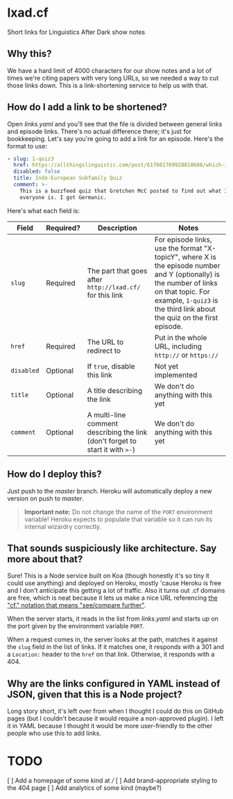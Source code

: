 # lxad.cf
Short links for Linguistics After Dark show notes

## Why this?

We have a hard limit of 4000 characters for our show notes and a lot of times we're citing papers with very long URLs, so we needed a way to cut those links down. This is a link-shortening service to help us with that.

## How do I add a link to be shortened?

Open _links.yaml_ and you'll see that the file is divided between general links and episode links. There's no actual difference there; it's just for bookkeeping. Let's say you're going to add a link for an episode. Here's the format to use:

```yaml
- slug: 1-quiz3
  href: https://allthingslinguistic.com/post/617601769928818688/which-indo-european-subfamily-are-you
  disabled: false
  title: Indo-European Subfamily Quiz
  comment: >-
    This is a buzzfeed quiz that Gretchen McC posted to find out what Indo-European Subfamily
    everyone is. I got Germanic.
```

Here's what each field is:

| Field | Required? | Description | Notes |
| --- | --- | ---- | --- |
| `slug` | Required | The part that goes after `http://lxad.cf/` for this link | For episode links, use the format "X-topicY", where X is the episode number and Y (optionally) is the number of links on that topic. For example, `1-quiz3` is the third link about the quiz on the first episode. |
| `href` | Required | The URL to redirect to | Put in the whole URL, including `http://` or `https://` |
| `disabled` | Optional | If `true`, disable this link | Not yet implemented |
| `title` | Optional | A title describing the link | We don't do anything with this yet |
| `comment` | Optional | A multi-line comment describing the link (don't forget to start it with `>-`) | We don't do anything with this yet |

## How do I deploy this?

Just push to the _master_ branch. Heroku will automatically deploy a new version on push to _master_.

> **Important note:** Do not change the name of the `PORT` environment variable! Heroku expects to populate that variable so it can run its internal wizardry correctly.

## That sounds suspiciously like architecture. Say more about that?

Sure! This is a Node service built on Koa (though honestly it's so tiny it could use anything) and deployed on Heroku, mostly 'cause Heroku is free and I don't anticipate this getting a lot of traffic. Also it turns out .cf domains are free, which is neat because it lets us make a nice URL referencing [the "cf." notation that means "see/compare further"](https://en.wikipedia.org/wiki/Cf.).

When the server starts, it reads in the list from _links.yaml_ and starts up on the port given by the environment variable `PORT`.

When a request comes in, the server looks at the path, matches it against the `slug` field in the list of links. If it matches one, it responds with a 301 and a `Location:` header to the `href` on that link. Otherwise, it responds with a 404.

## Why are the links configured in YAML instead of JSON, given that this is a Node project?

Long story short, it's left over from when I thought I could do this on GitHub pages (but I couldn't because it would require a non-approved plugin). I left it in YAML because I thought it would be more user-friendly to the other people who use this to add links.

# TODO

[ ] Add a homepage of some kind at _/_
[ ] Add brand-appropriate styling to the 404 page
[ ] Add analytics of some kind (maybe?)
